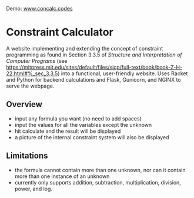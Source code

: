 Demo: www.concalc.codes

# Constraint Calculator
A website implementing and extending the concept of constraint programming as found in Section 3.3.5 of _Structure and Interpretation of Computer Programs_ (see https://mitpress.mit.edu/sites/default/files/sicp/full-text/book/book-Z-H-22.html#%_sec_3.3.5) into a functional, user-friendly website. Uses Racket and Python for backend calculations and Flask, Gunicorn, and NGINX to serve the webpage.

## Overview
- input any formula you want (no need to add spaces)
- input the values for all the variables except the unknown
- hit calculate and the result will be displayed
- a picture of the internal constraint system will also be displayed

## Limitations
- the formula cannot contain more than one unknown, nor can it contain more than one instance of an unknown
- currently only supports addition, subtraction, multiplication, division, power, and log.
